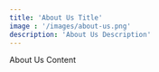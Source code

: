 ```yaml
---
title: 'About Us Title'
image : '/images/about-us.png'
description: 'About Us Description'
---
```



About Us Content